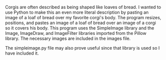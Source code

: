 Corgis are often described as being shaped like loaves of bread. I wanted to use Python to make this an even more literal description by pasting an image of a loaf of bread over my favorite corgi's body. 
The program resizes, positions, and pastes an image of a loaf of bread over an image of a corgi so it covers his body. This program uses the SimpleImage library and the Image, ImageDraw, and ImageFilter libraries imported from the Pillow library. The necessary images are included in the images file.

The simpleimage.py file may also prove useful since that library is used so I have included it.
